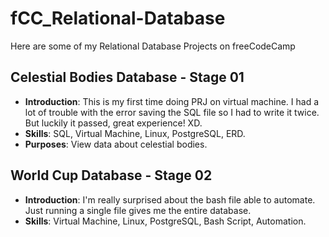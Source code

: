 # fCC_Relational-Database
Here are some of my Relational Database Projects on freeCodeCamp

## Celestial Bodies Database - Stage 01
- **Introduction**: This is my first time doing PRJ on virtual machine. I had a lot of trouble with the error saving the SQL file so I had to write it twice. But luckily it passed, great experience! XD.
- **Skills**: SQL, Virtual Machine, Linux, PostgreSQL, ERD.
- **Purposes**: View data about celestial bodies.

## World Cup Database - Stage 02
- **Introduction**: I'm really surprised about the bash file able to automate. Just running a single file gives me the entire database.
- **Skills**: Virtual Machine, Linux, PostgreSQL, Bash Script, Automation.